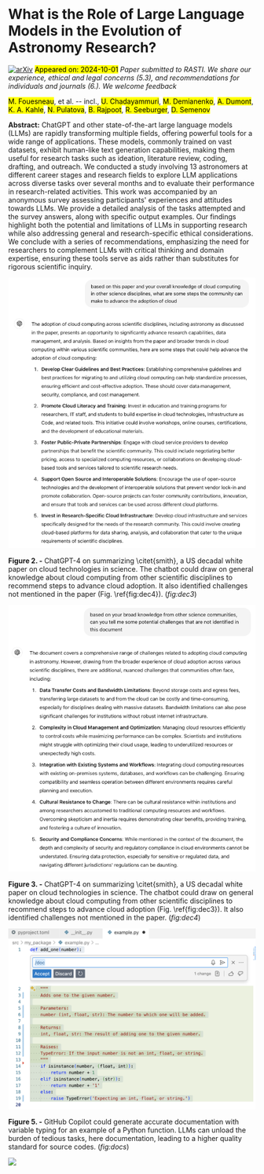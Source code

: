 <div class="macros" style="visibility:hidden;">
$\newcommand{\ensuremath}{}$
$\newcommand{\xspace}{}$
$\newcommand{\object}[1]{\texttt{#1}}$
$\newcommand{\farcs}{{.}''}$
$\newcommand{\farcm}{{.}'}$
$\newcommand{\arcsec}{''}$
$\newcommand{\arcmin}{'}$
$\newcommand{\ion}[2]{#1#2}$
$\newcommand{\textsc}[1]{\textrm{#1}}$
$\newcommand{\hl}[1]{\textrm{#1}}$
$\newcommand{\footnote}[1]{}$
$\newcommand{\red}{\textcolor{red}}$
$\newcommand{\orange}{\textcolor{orange}}$
$\newcommand{\green}{\textcolor{OliveGreen}}$
$\newcommand{\XXX}{{~\red{XXX}~}}$
$\newcommand{\code}[1]{\texttt{\detokenize{#1}}}$
$\newcommand{\prompt}[1]{\texttt{\detokenize{#1}}}$
$\newcommand{\orcit}[1]{\protect\href{https://orcid.org/#1}{\protect\includegraphics[width=8pt]{orcid.png}}}$
$\newcommand$
$\newcommand$
$\newcommand{\thebibliography}{\DeclareRobustCommand{\VAN}[3]{##3}\VANthebibliography}$</div>



<div id="title">

# What is the Role of Large Language Models in the Evolution of Astronomy Research?

</div>
<div id="comments">

[![arXiv](https://img.shields.io/badge/arXiv-2409.20252-b31b1b.svg)](https://arxiv.org/abs/2409.20252) <mark>Appeared on: 2024-10-01</mark> _Paper submitted to RASTI. We share our experience, ethical and legal concerns (5.3), and recommendations for individuals and journals (6.). We welcome feedback_

</div>
<div id="authors">

<mark>M. Fouesneau</mark>, et al. -- incl., <mark>U. Chadayammuri</mark>, <mark>M. Demianenko</mark>, <mark>A. Dumont</mark>, <mark>K. A. Kahle</mark>, <mark>N. Pulatova</mark>, <mark>B. Rajpoot</mark>, <mark>R. Seeburger</mark>, <mark>D. Semenov</mark>

</div>
<div id="abstract">

**Abstract:** ChatGPT and other state-of-the-art large language models (LLMs) are rapidly transforming multiple fields, offering powerful tools for a wide range of applications. These models, commonly trained on vast datasets, exhibit human-like text generation capabilities, making them useful for research tasks such as ideation, literature review, coding, drafting, and outreach. We conducted a study involving 13 astronomers at different career stages and research fields to explore LLM applications across diverse tasks over several months and to evaluate their performance in research-related activities. This work was accompanied by an anonymous survey assessing participants' experiences and attitudes towards LLMs. We provide a detailed analysis of the tasks attempted and the survey answers, along with specific output examples. Our findings highlight both the potential and limitations of LLMs in supporting research while also addressing general and research-specific ethical considerations. We conclude with a series of recommendations, emphasizing the need for researchers to complement LLMs with critical thinking and domain expertise, ensuring these tools serve as aids rather than substitutes for rigorous scientific inquiry.

</div>

<div id="div_fig1">

<img src="tmp_2409.20252/./graphics/decadal3.png" alt="Fig2" width="100%"/>

**Figure 2. -** ChatGPT-4 on summarizing \citet{smith}, a US decadal white paper on cloud technologies in science. The chatbot could draw on general knowledge about cloud computing from other scientific disciplines to recommend steps to advance cloud adoption. It also identified challenges not mentioned in the paper (Fig. \ref{fig:dec4}). (*fig:dec3*)

</div>
<div id="div_fig2">

<img src="tmp_2409.20252/./graphics/decadal4.png" alt="Fig3" width="100%"/>

**Figure 3. -** ChatGPT-4 on summarizing \citet{smith}, a US decadal white paper on cloud technologies in science. The chatbot could draw on general knowledge about cloud computing from other scientific disciplines to recommend steps to advance cloud adoption (Fig. \ref{fig:dec3}). It also identified challenges not mentioned in the paper. (*fig:dec4*)

</div>
<div id="div_fig3">

<img src="tmp_2409.20252/./graphics/documentation.png" alt="Fig5" width="100%"/>

**Figure 5. -** GitHub Copilot could generate accurate documentation with variable typing for an example of a Python function. LLMs can unload the burden of tedious tasks, here documentation, leading to a higher quality standard for source codes. (*fig:docs*)

</div><div id="qrcode"><img src=https://api.qrserver.com/v1/create-qr-code/?size=100x100&data="https://arxiv.org/abs/2409.20252"></div>